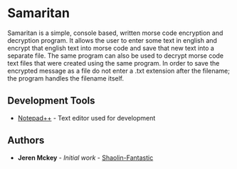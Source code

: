 # Samaritan
Samaritan is a simple, console based, written morse code encryption and decryption program. 
It allows the user to enter some text in english and encrypt that english text into morse code and save that new text
into a separate file. The same program can also be used to decrypt morse code text files that were created using the
same program. In order to save the encrypted message as a file do not enter a .txt extension after the filename; the program handles 
the filename itself.

## Development Tools

* [Notepad++](https://notepad-plus-plus.org/) - Text editor used for development

## Authors

* **Jeren Mckey** - *Initial work* - [Shaolin-Fantastic](https://github.com/Shaolin-Fantastic)

